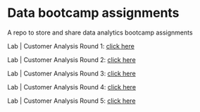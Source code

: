 # Data bootcamp assignments
A repo to store and share data analytics bootcamp assignments

Lab | Customer Analysis Round 1: [click here](https://github.com/ocaoimh/data_bootcamp_assignments-/blob/main/lab-customer-analysis-round-1/lab-customer-analysis-round-1-master/readme.md)


Lab | Customer Analysis Round 2: [click here](https://github.com/ocaoimh/data_bootcamp_assignments-/blob/main/lab-customer-analysis-round-2/lab-customer-analysis-round-2-master/readme.md "Lab | Customer Analysis Round 2")


Lab | Customer Analysis Round 3: [click here](https://github.com/ocaoimh/data_bootcamp_assignments-/blob/main/lab-customer-analysis-round-3/lab3.md "Lab | Customer Analysis Round 3")

Lab | Customer Analysis Round 4: [click here](https://github.com/ocaoimh/data_bootcamp_assignments-/blob/main/lab-customer-analysis-round-4-5/lab4/lab4.md "Lab | Customer Analysis Round 4")

Lab | Customer Analysis Round 5: [click here](https://github.com/ocaoimh/data_bootcamp_assignments-/blob/main/lab-customer-analysis-round-4-5/lab5.md "Lab | Customer Analysis Round 5")




